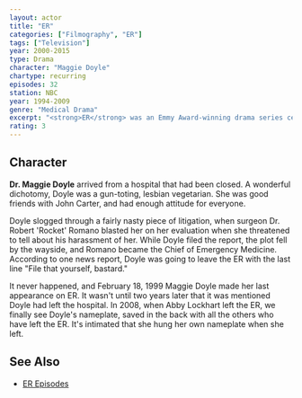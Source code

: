 ```yaml
---
layout: actor
title: "ER"
categories: ["Filmography", "ER"]
tags: ["Television"]
year: 2000-2015
type: Drama
character: "Maggie Doyle"
chartype: recurring
episodes: 32
station: NBC
year: 1994-2009
genre: "Medical Drama"
excerpt: "<strong>ER</strong> was an Emmy Award-winning drama series centering on the medical personnel in the emergency room of a Chicago hospital."
rating: 3
---
```


## Character

**Dr. Maggie Doyle** arrived from a hospital that had been closed. A wonderful dichotomy, Doyle was a gun-toting, lesbian vegetarian. She was good friends with John Carter, and had enough attitude for everyone.

Doyle slogged through a fairly nasty piece of litigation, when surgeon Dr. Robert 'Rocket' Romano blasted her on her evaluation when she threatened to tell about his harassment of her. While Doyle filed the report, the plot fell by the wayside, and Romano became the Chief of Emergency Medicine. According to one news report, Doyle was going to leave the ER with the last line "File that yourself, bastard."

It never happened, and February 18, 1999 Maggie Doyle made her last appearance on ER. It wasn't until two years later that it was mentioned Doyle had left the hospital. In 2008, when Abby Lockhart left the ER, we finally see Doyle's nameplate, saved in the back with all the others who have left the ER. It's intimated that she hung her own nameplate when she left.


## See Also

* [ER Episodes](/library/actor/er-episodes/)